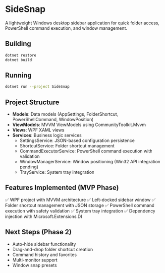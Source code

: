 # SideSnap

A lightweight Windows desktop sidebar application for quick folder access, PowerShell command execution, and window management.

## Building

```bash
dotnet restore
dotnet build
```

## Running

```bash
dotnet run --project SideSnap
```

## Project Structure

- **Models**: Data models (AppSettings, FolderShortcut, PowerShellCommand, WindowPosition)
- **ViewModels**: MVVM ViewModels using CommunityToolkit.Mvvm
- **Views**: WPF XAML views
- **Services**: Business logic services
  - SettingsService: JSON-based configuration persistence
  - ShortcutService: Folder shortcut management
  - CommandExecutorService: PowerShell command execution with validation
  - WindowManagerService: Window positioning (Win32 API integration pending)
  - TrayService: System tray integration

## Features Implemented (MVP Phase)

✅ WPF project with MVVM architecture
✅ Left-docked sidebar window
✅ Folder shortcut management with JSON storage
✅ PowerShell command execution with safety validation
✅ System tray integration
✅ Dependency injection with Microsoft.Extensions.DI

## Next Steps (Phase 2)

- Auto-hide sidebar functionality
- Drag-and-drop folder shortcut creation
- Command history and favorites
- Multi-monitor support
- Window snap presets